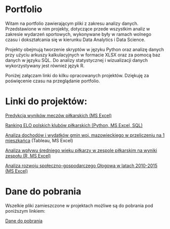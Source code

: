 # Portfolio

Witam na portfolio zawierającym pliki z zakresu analizy danych. 
Przedstawione w nim projekty, dotyczące przede wszystkim analiz w zakresie wydarzeń sportowych, 
wykonywane były w ramach wolnego czasu i dokształcania się w kierunku Data Analytics i Data Science.

Projekty obejmują tworzenie skryptów w języku Python oraz analizę danych przy użyciu arkuszy kalkulacyjnych w formacie XLSX oraz za pomocą baz danych w języku SQL. 
Do analizy statystycznej i wizualizacji danych wykorzystywany jest również język R.

Poniżej załączam linki do kilku opracowanych projektów. Dziękuję za poświęcenie czasu na przeglądanie portfolio.

# Linki do projektów:
[Predykcja wyników meczów piłkarskich (MS Excel)](https://pczarnomysy.github.io/Portfolio/PLprzewidywator/)

[Ranking ELO polskich klubów piłkarskich (Python, MS Excel, SQL)](https://pczarnomysy.github.io/Portfolio/Ranking_Elo/)

[Analiza dochodów i wydatków gmin woj. mazowieckiego w przeliczeniu na 1 mieszkańca](https://public.tableau.com/app/profile/przemys.aw.czarnomysy/viz/Analiza_mieszkancy/Dashboard1?publish=yes) (Tableau, MS Excel)

[Analiza wpływu średniego wieku piłkarzy w zespole piłkarskim na wyniki zespołu (R, MS Excel)](https://pczarnomysy.github.io/Portfolio/Średnia_wieku_a_poziom_drużyny/)

[Analiza rozwoju społeczno-gospodarczego Głogowa w latach 2010-2015 (MS Excel)](https://pczarnomysy.github.io/Portfolio/analiza_rozwoju_glogow/)



# Dane do pobrania

Wszelkie pliki zamieszczone w projektach możliwe są do pobrania pod poniższym linkiem:

[Dane do pobrania](https://github.com/PCzarnomysy/Portfolio/archive/refs/heads/main.zip)
